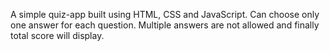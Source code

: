 A simple quiz-app built using HTML, CSS and JavaScript.
Can choose only one answer for each question. Multiple answers are not allowed
and finally total score will display.
